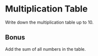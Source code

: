 # Multiplication Table

Write down the multiplication table up to 10.

## Bonus
Add the sum of all numbers in the table.
